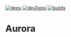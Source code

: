 [![deps][deps]][deps-url]
[![devDeps][devDeps]][devDeps-url]
[![builds][builds]][builds-url]

# Aurora


[deps]:https://david-dm.org/rchukh/aurora/status.svg
[deps-url]: https://david-dm.org/rchukh/aurora

[devDeps]: https://david-dm.org/rchukh/aurora/dev-status.svg
[devDeps-url]: https://david-dm.org/rchukh/aurora?type=dev

[builds]: https://travis-ci.com/rchukh/aurora.svg?branch=master
[builds-url]: https://travis-ci.com/rchukh/aurora
